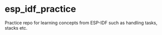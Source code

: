 # esp_idf_practice
Practice repo for learning concepts from ESP-IDF such as handling tasks, stacks etc.
